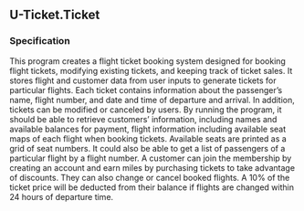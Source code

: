 ## U-Ticket.Ticket

### Specification

This program creates a flight ticket booking system designed for booking flight tickets, modifying existing tickets, and keeping track of ticket sales.​ It stores flight and customer data from user inputs to generate tickets for particular flights. 
Each ticket contains information about the passenger’s name, flight number, and date and time of departure and arrival. In addition, tickets can be modified or canceled by users. 
By running the program, it should be able to retrieve customers’ information, including names and available balances for payment, flight information including available seat maps of each flight when booking tickets. Available seats are printed as a grid of seat numbers. It could also be able to get a list of passengers of a particular flight by a flight number.
A customer can join the membership by creating an account and earn miles by purchasing tickets to take advantage of discounts. They can also change or cancel booked flights. A 10% of the ticket price will be deducted from their balance if flights are changed within 24 hours of departure time.
